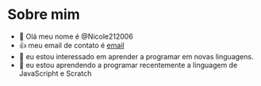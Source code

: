 # Sobre mim
- 👋 Olá meu nome é @Nicole212006
- 👍 meu email de contato é [email](nicole.falcioni@escola.pr.gov.br)
- 👀 eu estou interessado em aprender a programar em novas linguagens.
- 🌱 eu estou aprendendo a programar recentemente a linguagem de JavaScripht e Scratch
 


